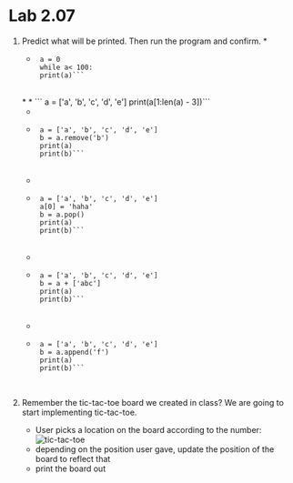 # Lab 2.07

1. Predict what will be printed. Then run the program and confirm. 
    *  
    *  ```
        a = 0
        while a< 100: 
        print(a)```
    <br>
    *  
    *  ```
        a = ['a', 'b', 'c', 'd', 'e']
        print(a[1:len(a) - 3])```
    <br>
    
    *  
    *  ```
        a = ['a', 'b', 'c', 'd', 'e']
        b = a.remove('b')
        print(a)
        print(b)```
    <br>
    
    *  
    *  ```
        a = ['a', 'b', 'c', 'd', 'e']
        a[0] = 'haha'
        b = a.pop()
        print(a)
        print(b)```
    <br> 
    
    *  
    *  ```
        a = ['a', 'b', 'c', 'd', 'e']
        b = a + ['abc']
        print(a)
        print(b)```
    <br>     
    
    *  
    *  ```
        a = ['a', 'b', 'c', 'd', 'e']
        b = a.append('f')
        print(a)
        print(b)```
    <br> 
2. Remember the tic-tac-toe board we created in class? We are going to start implementing tic-tac-toe.
    * User picks a location on the board according to the number: 
    ![tic-tac-toe](https://encrypted-tbn3.gstatic.com/images?q=tbn:ANd9GcRrA_MowUM-KZXl1CpkrQhi8W505dM3cxZG1787i9qFz8KefqFkIQ)
    * depending on the position user gave,  update the position of the board to reflect that
    * print the board out 
